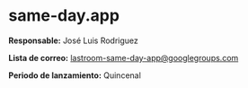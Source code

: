 same-day.app
=======

**Responsable:** José Luis Rodriguez

**Lista de correo:** lastroom-same-day-app@googlegroups.com

**Periodo de lanzamiento:** Quincenal
